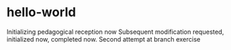 # hello-world
Initializing pedagogical reception now
Subsequent modification requested, initialized now, completed now.
Second attempt at branch exercise
